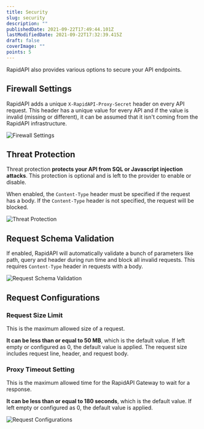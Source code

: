 ```yaml
---
title: Security
slug: security
description: ""
publishedDate: 2021-09-22T17:49:44.101Z
lastModifiedDate: 2021-09-22T17:32:39.415Z
draft: false
coverImage: ""
points: 5
---
```


RapidAPI also provides various options to secure your API endpoints.

## Firewall Settings

RapidAPI adds a unique `X-RapidAPI-Proxy-Secret` header on every API request. This header has a unique value for every API and if the value is invalid (missing or different), it can be assumed that it isn't coming from the RapidAPI infrastructure.

![Firewall Settings](rapidapi-hub-provider/images/image15.png)

## Threat Protection

Threat protection **protects your API from SQL or Javascript injection attacks**. This protection is optional and is left to the provider to enable or disable.

When enabled, the `Content-Type` header must be specified if the request has a body. If the `Content-Type` header is not specified, the request will be blocked.

![Threat Protection](rapidapi-hub-provider/images/image16.png)

## Request Schema Validation

If enabled, RapidAPI will automatically validate a bunch of parameters like path, query and header during run time and block all invalid requests. This requires `Content-Type` header in requests with a body.

![Request Schema Validation](rapidapi-hub-provider/images/image17.png)

## Request Configurations

### Request Size Limit

This is the maximum allowed size of a request.

**It can be less than or equal to 50 MB**, which is the default value. If left empty or configured as 0, the default value is applied. The request size includes request line, header, and request body.

### Proxy Timeout Setting

This is the maximum allowed time for the RapidAPI Gateway to wait for a response.

**It can be less than or equal to 180 seconds**, which is the default value. If left empty or configured as 0, the default value is applied.

![Request Configurations](rapidapi-hub-provider/images/image18.png)
